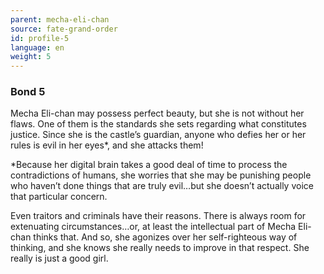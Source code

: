 ```yaml
---
parent: mecha-eli-chan
source: fate-grand-order
id: profile-5
language: en
weight: 5
---
```


### Bond 5

Mecha Eli-chan may possess perfect beauty, but she is not without her flaws. One of them is the standards she sets regarding what constitutes justice. Since she is the castle’s guardian, anyone who defies her or her rules is evil in her eyes*, and she attacks them! 

*Because her digital brain takes a good deal of time to process the contradictions of humans, she worries that she may be punishing people who haven’t done things that are truly evil…but she doesn’t actually voice that particular concern.

Even traitors and criminals have their reasons. There is always room for extenuating circumstances…or, at least the intellectual part of Mecha Eli-chan thinks that. And so, she agonizes over her self-righteous way of thinking, and she knows she really needs to improve in that respect.
She really is just a good girl.
